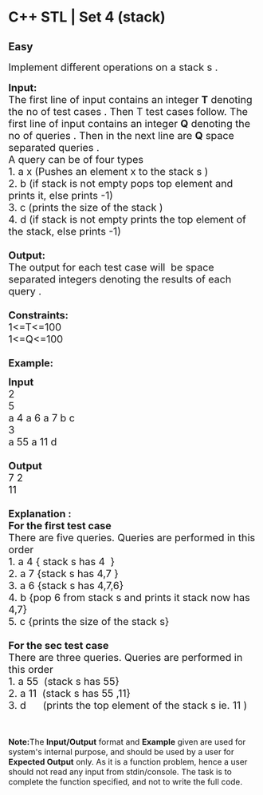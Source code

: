 # C++ STL | Set 4 (stack)
## Easy
<div class="problems_problem_content__Xm_eO"><p><span style="font-size:20px">Implement different operations on a stack&nbsp;s&nbsp;.</span><br>
<br>
<span style="font-size:20px"><strong>Input:</strong><br>
The first line of input contains an integer <strong>T</strong> denoting the no of test cases . Then T test cases follow. The first line of input contains an integer <strong>Q</strong> denoting the no of queries . Then in the next line are <strong>Q</strong>&nbsp;space separated queries .<br>
A query can be of&nbsp;four&nbsp;types&nbsp;<br>
1. a x (Pushes an element x to the stack s&nbsp;)<br>
2. b (if stack is not empty&nbsp;pops top&nbsp;element and prints it, else prints -1)<br>
3. c (prints the size of the stack )<br>
4. d (if stack is not empty prints the top element of the stack, else&nbsp;prints&nbsp;-1)<br>
<br>
<strong>Output:</strong><br>
The output for each test case will&nbsp;&nbsp;be space separated integers denoting the results of each query .&nbsp;<br>
<br>
<strong>Constraints:</strong><br>
1&lt;=T&lt;=100<br>
1&lt;=Q&lt;=100<br>
<br>
<strong>Example:</strong></span></p>

<p><span style="font-size:20px"><strong>Input</strong><br>
2<br>
5<br>
a 4 a 6 a 7 b c&nbsp;<br>
3<br>
a 55 a 11 d&nbsp;<br>
<strong>&nbsp;<br>
Output</strong><br>
7 2<br>
11<br>
<br>
<strong>Explanation :<br>
For the first test case</strong><br>
There are five&nbsp;queries.&nbsp;Queries&nbsp;are&nbsp;performed in this order<br>
1. a 4 { stack s has&nbsp;4 &nbsp;}<br>
2. a 7&nbsp;{stack s&nbsp;has 4,7 }<br>
3. a 6 {stack s has 4,7,6}<br>
4. b {pop 6 from stack s and prints it stack now has 4,7}<br>
5. c {prints the size of the stack s}<br>
<br>
<strong>For the sec test case&nbsp;</strong><br>
There are three&nbsp;queries.&nbsp;Queries&nbsp;are&nbsp;performed in this order<br>
1. a 55 &nbsp;(stack&nbsp;s&nbsp;has&nbsp;55}<br>
2. a 11 &nbsp;(stack s&nbsp;has 55 ,11}<br>
3. d &nbsp; &nbsp; &nbsp;(prints the top element of the stack s&nbsp;ie. 11&nbsp;)</span><br>
<br>
<br>
<br>
<span style="font-size:16px"><strong>Note:</strong>The <strong>Input/Output</strong> format and <strong>Example</strong> given are used for system's internal purpose, and should be used by a user for <strong>Expected Output</strong> only. As it is a function problem, hence a user should not read any input from stdin/console. The task is to complete the function specified, and not to write the full code.</span></p>
</div>